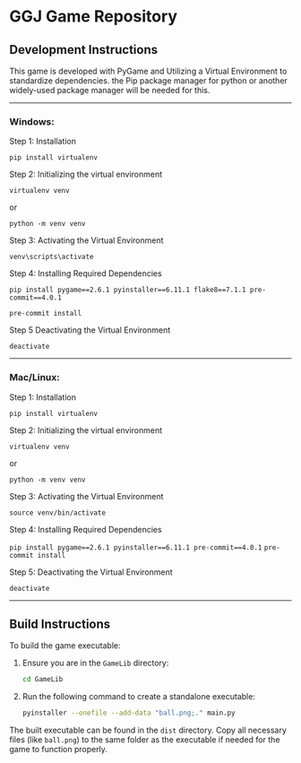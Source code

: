 # GGJ Game Repository

## Development Instructions

This game is developed with PyGame and Utilizing a Virtual Environment to standardize dependencies. the Pip package manager for python or another widely-used package manager will be needed for this.

---

### Windows:

Step 1: Installation

`pip install virtualenv`

Step 2: Initializing the virtual environment

`virtualenv venv`

or

`python -m venv venv`

Step 3: Activating the Virtual Environment

`venv\scripts\activate`

Step 4: Installing Required Dependencies

`pip install pygame==2.6.1 pyinstaller==6.11.1 flake8==7.1.1 pre-commit==4.0.1`

`pre-commit install`

Step 5 Deactivating the Virtual Environment

`deactivate`

---

### Mac/Linux:

Step 1: Installation

`pip install virtualenv`

Step 2: Initializing the virtual environment

`virtualenv venv`

or

`python -m venv venv`

Step 3: Activating the Virtual Environment

`source venv/bin/activate`

Step 4: Installing Required Dependencies

`pip install pygame==2.6.1 pyinstaller==6.11.1 pre-commit==4.0.1`
`pre-commit install`

Step 5: Deactivating the Virtual Environment

`deactivate`

---

## Build Instructions

To build the game executable:

1. Ensure you are in the `GameLib` directory:
   ```bash
   cd GameLib
   ```

2. Run the following command to create a standalone executable:
   ```bash
   pyinstaller --onefile --add-data "ball.png;." main.py
   ```

The built executable can be found in the `dist` directory. Copy all necessary files (like `ball.png`) to the same folder as the executable if needed for the game to function properly.